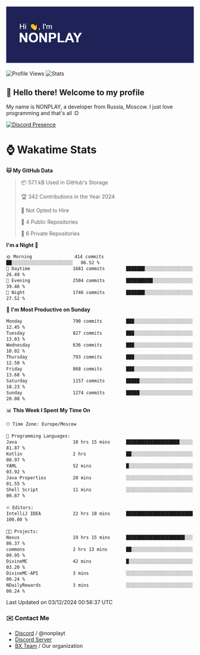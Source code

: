 ![Discord Presence](./header.png)
<br></br>
![Profile Views](https://komarev.com/ghpvc/?username=NONPLAYT&color=blue&style=for-the-badge)
![Stats](https://img.shields.io/badge/0%25-OPTIMIZED-orange?style=for-the-badge)


## :wave: Hello there! Welcome to my profile

My name is NONPLAY, a developer from Russia, Moscow. I just love programming and that's all :D

[![Discord Presence](https://lanyard.cnrad.dev/api/597087584090587177?showDisplayName=true)](https://discord.com/users/597087584090587177) 

# ⌚ Wakatime Stats

<!--START_SECTION:waka-->
**🐱 My GitHub Data** 

> 📦 57.1 kB Used in GitHub's Storage 
 > 
> 🏆 342 Contributions in the Year 2024
 > 
> 🚫 Not Opted to Hire
 > 
> 📜 4 Public Repositories 
 > 
> 🔑 6 Private Repositories 
 > 
**I'm a Night 🦉** 

```text
🌞 Morning                414 commits         ██░░░░░░░░░░░░░░░░░░░░░░░   06.52 % 
🌆 Daytime                1681 commits        ███████░░░░░░░░░░░░░░░░░░   26.49 % 
🌃 Evening                2504 commits        ██████████░░░░░░░░░░░░░░░   39.46 % 
🌙 Night                  1746 commits        ███████░░░░░░░░░░░░░░░░░░   27.52 % 
```
📅 **I'm Most Productive on Sunday** 

```text
Monday                   790 commits         ███░░░░░░░░░░░░░░░░░░░░░░   12.45 % 
Tuesday                  827 commits         ███░░░░░░░░░░░░░░░░░░░░░░   13.03 % 
Wednesday                636 commits         ███░░░░░░░░░░░░░░░░░░░░░░   10.02 % 
Thursday                 793 commits         ███░░░░░░░░░░░░░░░░░░░░░░   12.50 % 
Friday                   868 commits         ███░░░░░░░░░░░░░░░░░░░░░░   13.68 % 
Saturday                 1157 commits        █████░░░░░░░░░░░░░░░░░░░░   18.23 % 
Sunday                   1274 commits        █████░░░░░░░░░░░░░░░░░░░░   20.08 % 
```


📊 **This Week I Spent My Time On** 

```text
🕑︎ Time Zone: Europe/Moscow

💬 Programming Languages: 
Java                     18 hrs 15 mins      ████████████████████░░░░░   81.87 % 
Kotlin                   2 hrs               ██░░░░░░░░░░░░░░░░░░░░░░░   08.97 % 
YAML                     52 mins             █░░░░░░░░░░░░░░░░░░░░░░░░   03.92 % 
Java Properties          20 mins             ░░░░░░░░░░░░░░░░░░░░░░░░░   01.55 % 
Shell Script             11 mins             ░░░░░░░░░░░░░░░░░░░░░░░░░   00.87 % 

🔥 Editors: 
IntelliJ IDEA            22 hrs 18 mins      █████████████████████████   100.00 % 

🐱‍💻 Projects: 
Nexus                    19 hrs 15 mins      ██████████████████████░░░   86.37 % 
commons                  2 hrs 13 mins       ██░░░░░░░░░░░░░░░░░░░░░░░   09.95 % 
DivineMC                 42 mins             █░░░░░░░░░░░░░░░░░░░░░░░░   03.20 % 
DivineMC-API             3 mins              ░░░░░░░░░░░░░░░░░░░░░░░░░   00.24 % 
NDailyRewards            3 mins              ░░░░░░░░░░░░░░░░░░░░░░░░░   00.24 % 
```


 Last Updated on 03/12/2024 00:56:37 UTC
<!--END_SECTION:waka-->

### ✉️ Contact Me

- [Discord](https://discord.com/users/597087584090587177) / @nonplayt
- [Discord Server](https://discord.gg/p7cxhw7E2M)
- [BX Team](https://github.com/BX-Team) / Our organization
